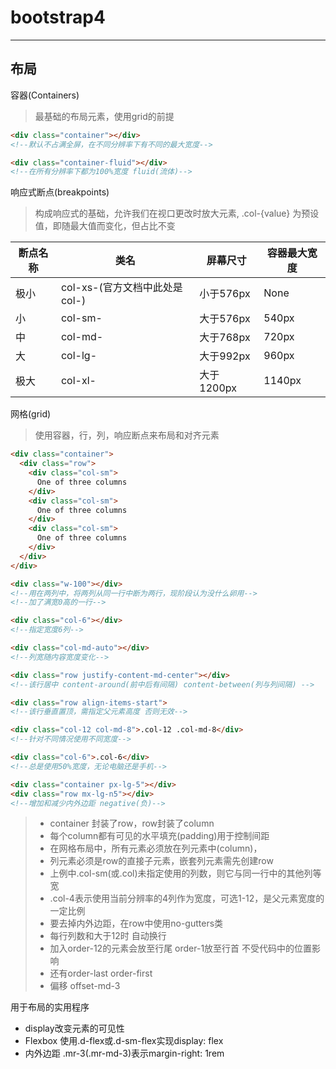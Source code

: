 ﻿# bootstrap4
---
## 布局
容器(Containers)
>最基础的布局元素，使用grid的前提
```html
<div class="container"></div>
<!--默认不占满全屏，在不同分辨率下有不同的最大宽度-->

<div class="container-fluid"></div>
<!--在所有分辨率下都为100%宽度 fluid(流体)-->
```
响应式断点(breakpoints)
>构成响应式的基础，允许我们在视口更改时放大元素, 
> .col-{value} 为预设值，即随最大值而变化，但占比不变

断点名称 | 类名 | 屏幕尺寸 | 容器最大宽度 | 
--|--|--|--|
极小 | col-xs-(官方文档中此处是col-) | 小于576px | None |
小 | col-sm- | 大于576px | 540px |
中 | col-md- | 大于768px | 720px |
大 | col-lg- | 大于992px | 960px |
极大 | col-xl- | 大于1200px | 1140px |

网格(grid)
>使用容器，行，列，响应断点来布局和对齐元素
```html
<div class="container">
  <div class="row">
    <div class="col-sm">
      One of three columns
    </div>
    <div class="col-sm">
      One of three columns
    </div>
    <div class="col-sm">
      One of three columns
    </div>
  </div>
</div>

<div class="w-100"></div>
<!--用在两列中，将两列从同一行中断为两行，现阶段认为没什么卵用-->
<!--加了满宽0高的一行-->

<div class="col-6"></div>
<!--指定宽度6列-->

<div class="col-md-auto"></div>
<!--列宽随内容宽度变化-->

<div class="row justify-content-md-center"></div>
<!--该行居中 content-around(前中后有间隔) content-between(列与列间隔) -->

<div class="row align-items-start">
<!--该行垂直置顶，需指定父元素高度 否则无效-->

<div class="col-12 col-md-8">.col-12 .col-md-8</div>
<!--针对不同情况使用不同宽度-->

<div class="col-6">.col-6</div>
<!--总是使用50%宽度，无论电脑还是手机-->

<div class="container px-lg-5"></div>
<div class="row mx-lg-n5"></div>
<!--增加和减少内外边距 negative(负)-->
```
>- container 封装了row，row封装了column
>- 每个column都有可见的水平填充(padding)用于控制间距
>- 在网格布局中，所有元素必须放在列元素中(column)，
>- 列元素必须是row的直接子元素，嵌套列元素需先创建row
>- 上例中.col-sm(或.col)未指定使用的列数，则它与同一行中的其他列等宽
>- .col-4表示使用当前分辨率的4列作为宽度，可选1-12，是父元素宽度的一定比例
>- 要去掉内外边距，在row中使用no-gutters类
>- 每行列数和大于12时 自动换行
>- 加入order-12的元素会放至行尾 order-1放至行首 不受代码中的位置影响
>- 还有order-last order-first
>- 偏移 offset-md-3

用于布局的实用程序
- display改变元素的可见性
- Flexbox 使用.d-flex或.d-sm-flex实现display: flex
- 内外边距 .mr-3(.mr-md-3)表示margin-right: 1rem







